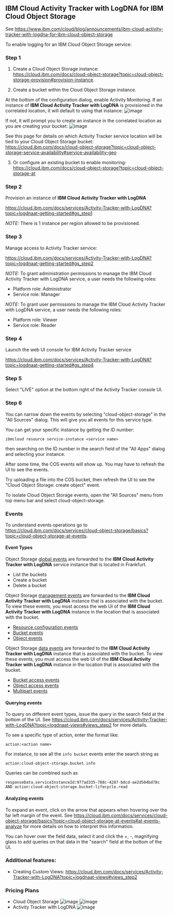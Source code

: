 ## IBM Cloud Activity Tracker with LogDNA for IBM Cloud Object Storage
See https://www.ibm.com/cloud/blog/announcements/ibm-cloud-activity-tracker-with-logdna-for-ibm-cloud-object-storage

To enable logging for an IBM Cloud Object Storage service:

### Step 1
1. Create a Cloud Object Storage instance: 
https://cloud.ibm.com/docs/cloud-object-storage?topic=cloud-object-storage-provision#provision-instance.

2. Create a bucket within the Cloud Object Storage instance.

At the bottom of the configuration dialog, enable Activity Monitoring. If an instance of **IBM Cloud Activity Tracker with LogDNA** is provisioned in the correlated location, it will default to using that instance:
![image](https://media.github.ibm.com/user/158291/files/0fc02c00-deda-11e9-8f04-f182b0ba2c72) 

If not, it will prompt you to create an instance in the correlated location as you are creating your bucket:
![image](https://media.github.ibm.com/user/158291/files/5d15c980-dfbe-11e9-8979-8cff1067244b)

See this page for details on which Activity Tracker service location will be tied to your Cloud Object Storage bucket:
https://cloud.ibm.com/docs/cloud-object-storage?topic=cloud-object-storage-service-availability#service-availability-geo

3. Or configure an existing bucket to enable monitoring:
https://cloud.ibm.com/docs/cloud-object-storage?topic=cloud-object-storage-at

### Step 2
Provision an instance of **IBM Cloud Activity Tracker with LogDNA**

https://cloud.ibm.com/docs/services/Activity-Tracker-with-LogDNA?topic=logdnaat-getting-started#gs_step1

*NOTE:* There is 1 instance per region allowed to be provisioned.

### Step 3
Manage access to Activity Tracker service:

https://cloud.ibm.com/docs/services/Activity-Tracker-with-LogDNA?topic=logdnaat-getting-started#gs_step2

*NOTE:* To grant administration permissions to manage the IBM Cloud Activity Tracker with LogDNA service, a user needs the following roles:

- Platform role: Administrator
- Service role: Manager

*NOTE:* To grant user permissions to manage the IBM Cloud Activity Tracker with LogDNA service, a user needs the following roles:

- Platform role: Viewer
- Service role: Reader

### Step 4
Launch the web UI console for IBM Activity Tracker service

https://cloud.ibm.com/docs/services/Activity-Tracker-with-LogDNA?topic=logdnaat-getting-started#gs_step4

### Step 5
Select "LIVE" option at the bottom right of the Activity Tracker console UI.

### Step 6
You can narrow down the events by selecting "cloud-object-storage" in the "All Sources" dialog. This will give you all events for this service type.

You can get your specific instance by getting the ID number:
```
ibmcloud resource service-instance <service name>
```
then searching on the ID number in the search field of the "All Apps" dialog and selecting your instance.

After some time, the COS events will show up.  You may have to refresh the UI to see the events. 

Try uploading a file into the COS bucket, then refresh the UI to see the "Cloud Object Storage: create object" event.

To isolate Cloud Object Storage events, open the "All Sources" menu from top menu bar and select cloud-object-storage.
### Events
To understand events operations go to https://cloud.ibm.com/docs/services/cloud-object-storage/basics?topic=cloud-object-storage-at-events.

#### Event Types
Object Storage [global events](https://cloud.ibm.com/docs/services/cloud-object-storage/basics?topic=cloud-object-storage-at-events#at-actions-global) are forwarded to the **IBM Cloud Activity Tracker with LogDNA** service instance that is located in Frankfurt.
- List the buckets
- Create a bucket
- Delete a bucket

Object Storage [management events](https://cloud.ibm.com/docs/services/cloud-object-storage/basics?topic=cloud-object-storage-at-events#at-actions-mngt) are forwarded to the **IBM Cloud Activity Tracker with LogDNA** instance that is associated with the bucket. To view these events, you must access the web UI of the **IBM Cloud Activity Tracker with LogDNA**  instance in the location that is associated with the bucket.
- [Resource configuration events](https://cloud.ibm.com/docs/services/cloud-object-storage/basics?topic=cloud-object-storage-at-events#at-actions-mngt-1)
- [Bucket events](https://cloud.ibm.com/docs/services/cloud-object-storage/basics?topic=cloud-object-storage-at-events#at-actions-mngt-2)
- [Object events](https://cloud.ibm.com/docs/services/cloud-object-storage/basics?topic=cloud-object-storage-at-events#at-actions-mngt-3)

Object Storage [data events](https://cloud.ibm.com/docs/services/cloud-object-storage/basics?topic=cloud-object-storage-at-events#at-actions-data) are forwarded to the **IBM Cloud Activity Tracker with LogDNA** instance that is associated with the bucket. To view these events, you must access the web UI of the **IBM Cloud Activity Tracker with LogDNA** instance in the location that is associated with the bucket.
- [Bucket access events](https://cloud.ibm.com/docs/services/cloud-object-storage/basics?topic=cloud-object-storage-at-events#at-actions-data-1)
- [Object access events](https://cloud.ibm.com/docs/services/cloud-object-storage/basics?topic=cloud-object-storage-at-events#at-actions-data-2)
- [Multipart events](https://cloud.ibm.com/docs/services/cloud-object-storage/basics?topic=cloud-object-storage-at-events#at-actions-data-3)

#### Querying events
To query on different event types, issue the query in the search field at the bottom of the UI. See https://cloud.ibm.com/docs/services/Activity-Tracker-with-LogDNA?topic=logdnaat-views#views_step2 for more details.

To see a specific type of action, enter the format like:
```
action:<action name>
```
For instance, to see all the `info bucket` events enter the search string as
```
action:cloud-object-storage.bucket.info
```
Queries can be combined such as
```
responseData.serviceInstanceId:977ad335-788c-4287-bdcd-ae2d504bd78c AND action:cloud-object-storage.bucket-lifecycle.read
```
#### Analyzing events
To expand an event, click on the arrow that appears when hovering over the far left margin of the event.  See https://cloud.ibm.com/docs/services/cloud-object-storage/basics?topic=cloud-object-storage-at-events#at-events-analyze for more details on how to interpret this information. 

You can hover over the field data, select it and click the +, -, magnifying glass to add queries on that data in the "search" field at the bottom of the UI. 

### Additional features:
- Creating Custom Views:
https://cloud.ibm.com/docs/services/Activity-Tracker-with-LogDNA?topic=logdnaat-views#views_step2

### Pricing Plans
- Cloud Object Storage
![image](https://media.github.ibm.com/user/158291/files/b1984680-dee3-11e9-9124-031fbeb9c643)
![image](https://media.github.ibm.com/user/158291/files/3f276680-dee3-11e9-986e-dcbfdbe21459)
- Activity Tracker with LogDNA
![image](https://media.github.ibm.com/user/158291/files/7dbd2100-dee3-11e9-812e-e40f5d118d5a)
